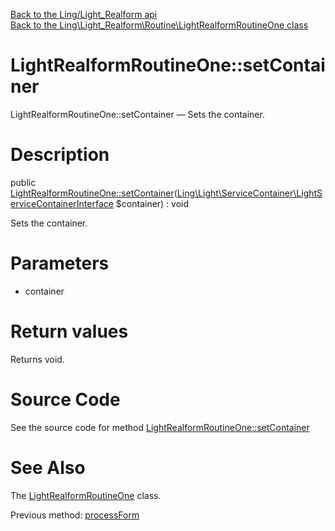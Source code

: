 [Back to the Ling/Light_Realform api](https://github.com/lingtalfi/Light_Realform/blob/master/doc/api/Ling/Light_Realform.md)<br>
[Back to the Ling\Light_Realform\Routine\LightRealformRoutineOne class](https://github.com/lingtalfi/Light_Realform/blob/master/doc/api/Ling/Light_Realform/Routine/LightRealformRoutineOne.md)


LightRealformRoutineOne::setContainer
================



LightRealformRoutineOne::setContainer — Sets the container.




Description
================


public [LightRealformRoutineOne::setContainer](https://github.com/lingtalfi/Light_Realform/blob/master/doc/api/Ling/Light_Realform/Routine/LightRealformRoutineOne/setContainer.md)([Ling\Light\ServiceContainer\LightServiceContainerInterface](https://github.com/lingtalfi/Light/blob/master/doc/api/Ling/Light/ServiceContainer/LightServiceContainerInterface.md) $container) : void




Sets the container.




Parameters
================


- container

    


Return values
================

Returns void.








Source Code
===========
See the source code for method [LightRealformRoutineOne::setContainer](https://github.com/lingtalfi/Light_Realform/blob/master/Routine/LightRealformRoutineOne.php#L301-L304)


See Also
================

The [LightRealformRoutineOne](https://github.com/lingtalfi/Light_Realform/blob/master/doc/api/Ling/Light_Realform/Routine/LightRealformRoutineOne.md) class.

Previous method: [processForm](https://github.com/lingtalfi/Light_Realform/blob/master/doc/api/Ling/Light_Realform/Routine/LightRealformRoutineOne/processForm.md)<br>

